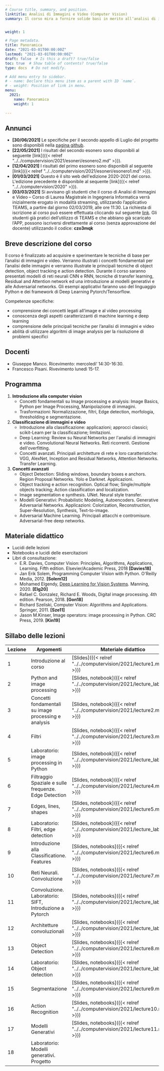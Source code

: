 ```yaml
---
# Course title, summary, and position.
linktitle: Analisi di Immagini e Video (Computer Vision)
summary: Il corso mira a fornire solide basi in merito all’analisi di immagini e video e fornire una conoscenza delle principali tecniche di deep learning per il riconoscimento di oggetti e l’individuazione di sequenze rilevanti in un video. 


weight: 1

# Page metadata.
title: Panoramica
date: "2021-03-01T00:00:00Z"
lastmod: "2021-03-01T00:00:00Z"
draft: false  # Is this a draft? true/false
toc: true  # Show table of contents? true/false
type: docs  # Do not modify.

# Add menu entry to sidebar.
# - name: Declare this menu item as a parent with ID `name`.
# - weight: Position of link in menu.
menu: 
  2021:
    name: Panoramica
    weight: 1
  
---
```


## Annunci

-  **[30/06/2021]** Le specifiche per il secondo appello di Luglio del progetto sono disponibili nella [pagina github](https://github.com/gmanco/cv_notebooks/tree/master/project_2).
-  **[22/05/2021]** I risultati del secondo esonero  sono disponibili al seguente [link]({{< relref "../../computervision/2021/esoneri/esonero2.md" >}}). 
-  **[12/04/2021]** I risultati del primo esonero  sono disponibili al seguente [link]({{< relref "../../computervision/2021/esoneri/esonero1.md" >}}). 
-  **[01/03/2021]** Questo è il sito web dell'edizione 2020-2021 del corso. L'edizione precedente è disponibile al sequente [link]({{< relref "../../computervision/2020" >}}). 
- **[03/03/2021]** Si avvisano gli studenti che il corso di Analisi di Immagini e Video – Corso di Laurea Magistrale in Ingegneria Informatica verrà inizialmente erogato in modalità streaming, utilizzando l’applicativo TEAMS, a partire dal giorno 02/03/2019, alle ore 11:30. La richiesta di iscrizione al corso può essere effettuata cliccando sul seguente [link](https://teams.microsoft.com/l/team/19%3a85cc03830d8145e9b23ab2b9f21641f0%40thread.tacv2/conversations?groupId=8bbaa92e-68d3-4c10-887f-157c5a2392ab&tenantId=7519d0cd-2106-47d9-adcb-320023abff57). Gli studenti già pratici dell’utilizzo di TEAMS e che abbiano già scaricato l’APP, possono iscriversi direttamente al corso (senza approvazione del docente) utilizzando il codice: **czo3mqk**




## Breve descrizione del corso


Il corso è finalizzato ad acquisire e sperimentare le tecniche di base per l’analisi di immagini e video. Verranno illustrati i concetti fondamentali per l’analisi delle immagini e verranno illustrate le principali tecniche di object detection, object tracking e action detection. Durante il corso saranno presentati modelli di reti neurali CNN e RNN, tecniche di transfer learning, Residual and Attention network ed una introduzione ai modelli generativi e alle Adversarial networks. Gli esempi applicativi faranno uso del linguaggio Python e dei framework di Deep Learning Pytorch/Tensorflow.

Competenze specifiche:

* comprensione dei concetti legati all’image e al video processing
* conoscenza degli aspetti caratterizzanti di machine learning e deep learning
* comprensione delle principali tecniche per l’analisi di immagini e video
* abilità di utilizzare algoritmi di image analysis per la risoluzione di problemi specifici



## Docenti
- Giuseppe Manco. Ricevimento: mercoledì’ 14:30-16:30. 
- Francesco Pisani. Rivevimento lunedì 15-17.

## Programma

1.	**Introduzione alla computer vision**
	-	Concetti fondamentali su Image processing e analysis: Image Basics, Python per Image Processing, Manipolazione di immagini.
	-	Trasformazioni: Normalizzazione, filtri, Edge detection, morfologia, thresholding e segmentazione.
2.	**Classificazione di immagini e video**
	-	Introduzione alla classificazione: applicazioni; approcci classici; scikit-Learn per la classificazione; limitazioni.
	-	Deep Learning: Review su Neural Networks per l'analisi di immagini e video. Convolutional Neural Networks. Reti ricorrenti. Gestione dell'overfitting.
	-	Concetti avanzati. Principali architetture di rete e loro caratteristiche: VGG, AlexNet, Inception and Residual Networks, Attention Networks. Transfer Learning.
3.	**Concetti avanzati**
	-	Object Detection: Sliding windows, boundary boxes e anchors. Region Proposal Networks. Yolo e Darknet. Applicazioni.
	-	Object tracking e action recognition. Optical flow; Single/multiple objects tracking; Action classification and localization.
	-	Image segmentation e synthesis. UNet. Neural style transfer.
	-	Modelli Generativi: Probabilistic Modeling, Autoencoders. Generative Adversarial Networks. Applicazioni: Colorization, Reconstruction, Super-Resolution, Synthesis, Text-to-image.
	-	Adversarial Machine Learning. Principali attacchi e contromisure. Adversarial-free deep networks.



## Materiale didattico
- Lucidi delle lezioni
- Notebooks e lucidi delle esercitazioni
- Libri di consultazione:
	- E.R. Davies, Computer Vision: Principles, Algorithms, Applications, Learning. Fifth edition. Elsevier/Academic Press, 2018 **[Davies18]**
	- Jan Erik Solem, Programming Computer Vision with Python. O'Reilly Media, 2012. **[Solem12]**
	- Mohamed Elgendy, [Deep Learning for Vision Systems](https://www.manning.com/books/deep-learning-for-vision-systems). Manning, 2020. **[Elg20]**
	- Rafael C. Gonzalez, Richard E. Woods, Digital image processing. 4th edition. Pearson, 2018. **[Gon18]**
	- Richard Szeliski, Computer Vision: Algorithms and Applications. Springer, 2011. **[Sze11]**
	- Jason M.Kinser, Image operators: image processing in Python. CRC Press, 2019. **[Kin19]**

## Sillabo delle lezioni


| Lezione | Argomenti                                            | Materiale didattico | Data       |
| ------- | ---------------------------------------------------- | ------------------- | ---------- |
| 1       | Introduzione al corso |[Slides]({{< relref "../../computervision/2021/lecture1.md" >}}) |02/03/2021 |
| 2 | Python and image processing |[Slides, notebook]({{< relref "../../computervision/2021/lecture_lab1.md" >}}) |04/03/2021 |
| 3 | Concetti fondamentali su image processing e analysis |[Slides, notebook]({{< relref "../../computervision/2021/lecture2.md" >}}) |09/03/2021 |
| 4 | Filtri |[Slides, notebook]({{< relref "../../computervision/2021/lecture3.md" >}}) |11/03/2021 |
| 5 | Laboratorio: image processing in Python |[Slides, notebook]({{< relref "../../computervision/2021/lecture_lab2.md" >}}) |16/03/2021 |
| 6 | Filtraggio Spaziale e sulle frequenze. Edge Detection |[Slides, notebook]({{< relref "../../computervision/2021/lecture4.md" >}}) |18/03/2021 |
| 7 | Edges, lines, shapes |[Slides, notebook]({{< relref "../../computervision/2021/lecture5.md" >}}) |23/03/2021 |
| 8 | Laboratorio: Filtri, edge detection |[Slides, notebook]({{< relref "../../computervision/2021/lecture_lab3.md" >}}) |25/03/2021 |
| 9 | Introduzione alla Classificatione. Features |[Slides, notebooks]({{< relref "../../computervision/2021/lecture6.md" >}}) |30/03/2021, 13/04/2021, 15/04/2021 |
| 10 | Reti Neurali. Convoluzione |[Slides, notebooks]({{< relref "../../computervision/2021/lecture7.md" >}}) |20/04/2021 |
| 11 | Convoluzione. Laboratorio: SIFT, Introduzione a Pytorch |[Slides, notebooks]({{< relref "../../computervision/2021/lecture_lab4.md" >}}) |22/04/2021 |
| 12 | Architetture convoluzionali |[Slides, notebooks]({{< relref "../../computervision/2021/lecture_lab5.md" >}}) |27/04/2021 |
| 13 | Object Detection |[Slides, notebooks]({{< relref "../../computervision/2021/lecture8.md" >}}) |29/04/2021, 04/05/2021 |
| 14 | Laboratorio: Object detection |[Slides, notebooks]({{< relref "../../computervision/2021/lecture_lab6.md" >}}) |06/05/2021 |
| 15 | Segmentazione |[Slides, notebooks]({{< relref "../../computervision/2021/lecture9.md" >}}) |10/05/2021, 11/05/2021 |
| 16 | Action Recognition |[Slides, notebooks]({{< relref "../../computervision/2021/lecture10.md" >}}) |18/05/2021 |
| 17 | Modelli Generativi |[Slides, notebooks]({{< relref "../../computervision/2021/lecture11.md" >}}) |24/05/2021, 25/05/2021 |
| 18 | Laboratorio: Modelli generativi. Progetto | |31/05/2021 |


